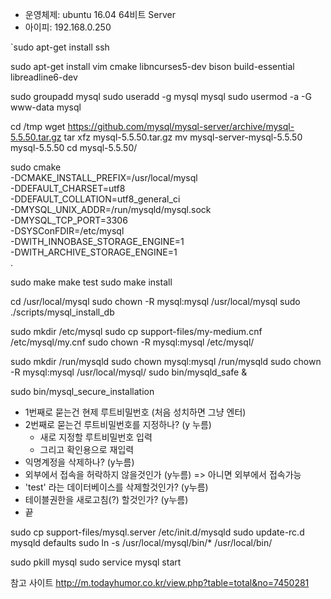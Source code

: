 - 운영체제: ubuntu 16.04 64비트 Server
- 아이피: 192.168.0.250


`sudo apt-get install ssh

sudo apt-get install vim cmake libncurses5-dev bison build-essential libreadline6-dev

sudo groupadd mysql
sudo useradd -g mysql mysql
sudo usermod -a -G www-data mysql

cd /tmp
wget https://github.com/mysql/mysql-server/archive/mysql-5.5.50.tar.gz
tar xfz mysql-5.5.50.tar.gz
mv mysql-server-mysql-5.5.50 mysql-5.5.50
cd mysql-5.5.50/

sudo cmake \
-DCMAKE_INSTALL_PREFIX=/usr/local/mysql \
-DDEFAULT_CHARSET=utf8 \
-DDEFAULT_COLLATION=utf8_general_ci \
-DMYSQL_UNIX_ADDR=/run/mysqld/mysql.sock \
-DMYSQL_TCP_PORT=3306 \
-DSYSConFDIR=/etc/mysql \
-DWITH_INNOBASE_STORAGE_ENGINE=1 \
-DWITH_ARCHIVE_STORAGE_ENGINE=1 \
.

sudo make
make test
sudo make install

cd /usr/local/mysql
sudo chown -R mysql:mysql /usr/local/mysql
sudo ./scripts/mysql_install_db

sudo mkdir /etc/mysql
sudo cp support-files/my-medium.cnf /etc/mysql/my.cnf
sudo chown -R mysql:mysql /etc/mysql/

sudo mkdir /run/mysqld
sudo chown mysql:mysql /run/mysqld
sudo chown -R mysql:mysql /usr/local/mysql/
sudo bin/mysqld_safe &

sudo bin/mysql_secure_installation

- 1번째로 묻는건 현제 루트비밀번호 (처음 성치하면 그냥 엔터)
- 2번째로 묻는건 루트비밀번호를 지정하나? (y 누름)
  - 새로 지정할 루트비밀번호 입력
  - 그리고 확인용으로 재입력
- 익명계정을 삭제하나? (y누름)
- 외부에서 접속을 허락하지 않을것인가 (y누름)
=> 아니면 외부에서 접속가능
- 'test' 라는 데이터베이스를 삭제할것인가? (y누름)
- 테이블권한을 새로고침(?) 할것인가? (y누름)
- 끝

sudo cp support-files/mysql.server /etc/init.d/mysqld
sudo update-rc.d mysqld defaults
sudo ln -s /usr/local/mysql/bin/* /usr/local/bin/

sudo pkill mysql
sudo service mysql start

참고 사이트
http://m.todayhumor.co.kr/view.php?table=total&no=7450281
